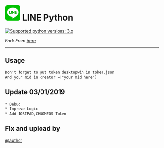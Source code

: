 # ![logo](TOKEN/LINE.png) LINE Python

 [![Supported python versions: 3.x](https://img.shields.io/badge/python-3.x-green.svg "Supported python versions: 3.x")](https://www.python.org/downloads/) 

*Fork From* [here](https://github.com/edoi777/BotLgToken)

----

## Usage
```
Don't forget to put token desktopwin in token.json
And your mid in creator =["your mid here"]
```

## Update 03/01/2019
```
* Debug 
* Improve Logic
* Add IOSIPAD,CHROMEOS Token
```

## Fix and upload by 
[@author](https://line.me/ti/p/3eamxoks_T)
